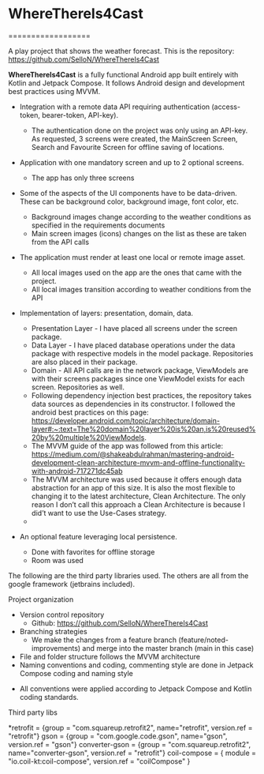 # WhereThereIs4Cast
==================

A play project that shows the weather forecast. This is the
repository: https://github.com/SelloN/WhereThereIs4Cast

**WhereThereIs4Cast** is a fully functional Android app built entirely with Kotlin and Jetpack Compose. It
follows Android design and development best practices using MVVM.

* Integration with a remote data API requiring authentication (access-token, bearer-token, API-key).
    - The authentication done on the project was only using an API-key. As requested, 3 screens were
      created, the MainScreen Screen, Search and Favourite Screen for offline saving of locations.
* Application with one mandatory screen and up to 2 optional screens.
    - The app has only three screens
* Some of the aspects of the UI components have to be data-driven. These can be background color,
  background image, font color, etc.
    - Background images change according to the weather conditions as specified in the requirements
      documents
    - Main screen images (icons) changes on the list as these are taken from the API calls
* The application must render at least one local or remote image asset.
    - All local images used on the app are the ones that came with the project.
    - All local images transition according to weather conditions from the API
* Implementation of layers: presentation, domain, data.
    - Presentation Layer - I have placed all screens under the screen package.
    - Data Layer - I have placed database operations under the data package with respective models
      in the model package. Repositories are also placed in their package.
    - Domain - All API calls are in the network package, ViewModels are with their screens packages
      since one ViewModel exists for each screen. Repositories as well.
    - Following dependency injection best practices, the repository takes data sources as
      dependencies in its constructor. I followed the android best practices on this
      page: https://developer.android.com/topic/architecture/domain-layer#:~:text=The%20domain%20layer%20is%20an,is%20reused%20by%20multiple%20ViewModels.
    - The MVVM guide of the app was followed from this
      article: https://medium.com/@shakeabdulrahman/mastering-android-development-clean-architecture-mvvm-and-offline-functionality-with-android-717271dc45ab
    - The MVVM architecture was used because it offers enough data abstraction for an app of this
      size. It is also the most flexible to changing it to the latest architecture, Clean
      Architecture. The only reason I don’t call this approach a Clean Architecture is because I
      did’t want to use the Use-Cases strategy.
    - 

* An optional feature leveraging local persistence.
    - Done with favorites for offline storage
    - Room was used

The following are the third party
libraries used. The others are all from the google framework (jetbrains included). 

Project organization

* Version control repository
    - Github: https://github.com/SelloN/WhereThereIs4Cast
* Branching strategies
    - We make the changes from a feature branch (feature/noted-improvements) and merge into the master branch (main in this case)
* File and folder structure follows the MVVM architecture
* Naming conventions and coding, commenting style are done in Jetpack Compose coding and naming style

- All conventions were applied according to Jetpack Compose and Kotlin coding standards.

Third party libs

*retrofit = {group = "com.squareup.retrofit2", name="retrofit", version.ref = "retrofit"}
gson = {group = "com.google.code.gson", name="gson", version.ref = "gson"}
converter-gson = {group = "com.squareup.retrofit2", name="converter-gson", version.ref = "retrofit"}
coil-compose = { module = "io.coil-kt:coil-compose", version.ref = "coilCompose" }